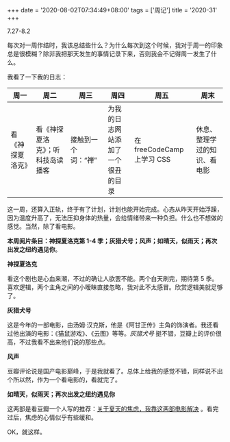 +++
date = '2020-08-02T07:34:49+08:00'
tags = ['周记']
title = '2020-31'
+++

7.27-8.2

每次对一周作结时，我该总结些什么？为什么每次到这个时候，我对于周一的印象总是很模糊？除非我把那天发生的事情记录下来，否则我会不记得周一发生了什么。

我看了一下我的日志：

| 周一             | 周二                             | 周三               | 周四                               | 周五                       | 周末                         |
| ---------------- | -------------------------------- | ------------------ | ---------------------------------- | -------------------------- | ---------------------------- |
| 看《神探夏洛克》 | 看《神探夏洛克》；听科技岛读播客 | 接触到一个词：“禅” | 为我的日志网站添加了一个很丑的目录 | 在 freeCodeCamp 上学习 CSS | 休息、整理学过的知识、看电影 |

这一周，还算入正轨，终于有了计划，计划也能开始完成。心态从昨天开始浮躁，因为温度升高了，无法压抑身体的热量，会给情绪带来一种负担。什么也不想做的感觉。当然，除了看电影。

**本周阅片条目：神探夏洛克第 1-4 季；灰猎犬号；风声；如晴天，似雨天；再次出发之纽约遇见你**。

**神探夏洛克**

看这个剧也是心血来潮，不过的确让人欲罢不能。两个白天刷完，期待第 5 季。喜欢逻辑，两个主角之间的小暧昧直接忽略，我对此不太感冒。欣赏逻辑美就足够了。

**灰猎犬号**

这是今年的一部电影，由汤姆·汉克斯，他是《阿甘正传》主角的饰演者。我还看过他出演的电影：《猫鼠游戏》、《云图》等等。*灰猎犬号* 挺不错，豆瓣上的评价很高，不过我看不出来他们说的那些点。

**风声**

豆瓣评论说是国产电影巅峰，于是我就看了。总体上给我的感觉不错，同样说不出个所以然，作为一个看电影的，看就完了。

**如晴天，似雨天；再次出发之纽约遇见你**

这两部是看豆瓣一个人写的推荐：[关于夏天的焦虑，我靠这两部电影解决](https://www.douban.com/note/770541878/) 。看完过后，焦虑的心情似乎有些缓和。

OK，就这样。
